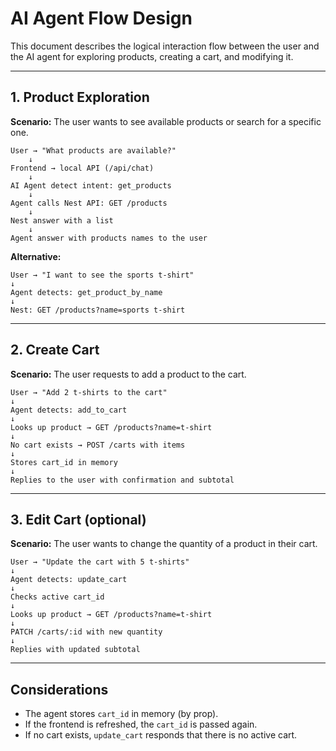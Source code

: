 # AI Agent Flow Design

This document describes the logical interaction flow between the user and the AI agent for exploring products, creating a cart, and modifying it.

---

## 1. Product Exploration

**Scenario:** The user wants to see available products or search for a specific one.

```
User → "What products are available?"
    ↓
Frontend → local API (/api/chat)
    ↓
AI Agent detect intent: get_products
    ↓
Agent calls Nest API: GET /products
    ↓
Nest answer with a list
    ↓
Agent answer with products names to the user
```

**Alternative:**

```
User → "I want to see the sports t-shirt"
↓
Agent detects: get_product_by_name
↓
Nest: GET /products?name=sports t-shirt
```

---

## 2. Create Cart

**Scenario:** The user requests to add a product to the cart.

```
User → "Add 2 t-shirts to the cart"
↓
Agent detects: add_to_cart
↓
Looks up product → GET /products?name=t-shirt
↓
No cart exists → POST /carts with items
↓
Stores cart_id in memory
↓
Replies to the user with confirmation and subtotal
```

---

## 3. Edit Cart (optional)

**Scenario:** The user wants to change the quantity of a product in their cart.

```
User → "Update the cart with 5 t-shirts"
↓
Agent detects: update_cart
↓
Checks active cart_id
↓
Looks up product → GET /products?name=t-shirt
↓
PATCH /carts/:id with new quantity
↓
Replies with updated subtotal
```

---

## Considerations

* The agent stores `cart_id` in memory (by prop).
* If the frontend is refreshed, the `cart_id` is passed again.
* If no cart exists, `update_cart` responds that there is no active cart.